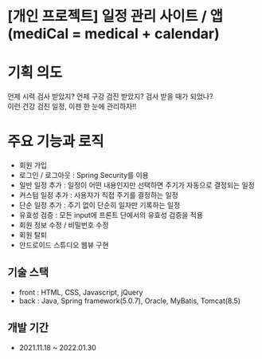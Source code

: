 # [개인 프로젝트] 일정 관리 사이트 / 앱 <br> (mediCal = medical + calendar)

<h1> 기획 의도 </h1>

언제 시력 검사 받았지? 언제 구강 검진 받았지? 검사 받을 때가 되었나? <br>
이런 건강 검진 일정, 이젠 한 눈에 관리하자!! <br>

<h1> 주요 기능과 로직 </h1>

* 회원 가입
* 로그인 / 로그아웃 : Spring Security를 이용
* 일반 일정 추가 : 일정이 어떤 내용인지만 선택하면 주기가 자동으로 결정되는 일정
* 커스텀 일정 추가 : 사용자가 직접 주기를 결정하는 일정
* 단순 일정 추가 : 주기 없이 단순히 일자만 기록하는 일정
* 유효성 검증 : 모든 input에 프론트 단에서의 유효성 검증을 적용
* 회원 정보 수정 / 비밀번호 수정
* 회원 탈퇴
* 안드로이드 스튜디오 웹뷰 구현

<h2> 기술 스택 </h2>

* front : HTML, CSS, Javascript, jQuery
* back : Java, Spring framework(5.0.7), Oracle, MyBatis, Tomcat(8.5)

<h2> 개발 기간 </h2>

* 2021.11.18 ~ 2022.01.30
